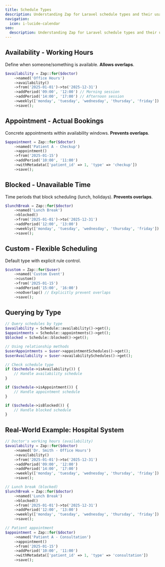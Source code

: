 ```yaml
---
title: Schedule Types
description: Understanding Zap for Laravel schedule types and their usage.
navigation:
  icon: i-lucide-calendar
seo:
  description: Understanding Zap for Laravel schedule types and their usage.
---
```


## Availability - Working Hours

Define when someone/something is available. **Allows overlaps**.

```php
$availability = Zap::for($doctor)
    ->named('Office Hours')
    ->availability()
    ->from('2025-01-01')->to('2025-12-31')
    ->addPeriod('09:00', '12:00') // Morning session
    ->addPeriod('14:00', '17:00') // Afternoon session
    ->weekly(['monday', 'tuesday', 'wednesday', 'thursday', 'friday'])
    ->save();
```

## Appointment - Actual Bookings

Concrete appointments within availability windows. **Prevents overlaps**.

```php
$appointment = Zap::for($doctor)
    ->named('Patient A - Checkup')
    ->appointment()
    ->from('2025-01-15')
    ->addPeriod('10:00', '11:00')
    ->withMetadata(['patient_id' => 1, 'type' => 'checkup'])
    ->save();
```

## Blocked - Unavailable Time

Time periods that block scheduling (lunch, holidays). **Prevents overlaps**.

```php
$lunchBreak = Zap::for($doctor)
    ->named('Lunch Break')
    ->blocked()
    ->from('2025-01-01')->to('2025-12-31')
    ->addPeriod('12:00', '13:00')
    ->weekly(['monday', 'tuesday', 'wednesday', 'thursday', 'friday'])
    ->save();
```

## Custom - Flexible Scheduling

Default type with explicit rule control.

```php
$custom = Zap::for($user)
    ->named('Custom Event')
    ->custom()
    ->from('2025-01-15')
    ->addPeriod('15:00', '16:00')
    ->noOverlap() // Explicitly prevent overlaps
    ->save();
```

## Querying by Type

```php
// Query schedules by type
$availability = Schedule::availability()->get();
$appointments = Schedule::appointments()->get();
$blocked = Schedule::blocked()->get();

// Using relationship methods
$userAppointments = $user->appointmentSchedules()->get();
$userAvailability = $user->availabilitySchedules()->get();

// Check schedule type
if ($schedule->isAvailability()) {
    // Handle availability schedule
}

if ($schedule->isAppointment()) {
    // Handle appointment schedule
}

if ($schedule->isBlocked()) {
    // Handle blocked schedule
}
```

## Real-World Example: Hospital System

```php
// Doctor's working hours (availability)
$availability = Zap::for($doctor)
    ->named('Dr. Smith - Office Hours')
    ->availability()
    ->from('2025-01-01')->to('2025-12-31')
    ->addPeriod('09:00', '12:00')
    ->addPeriod('14:00', '17:00')
    ->weekly(['monday', 'tuesday', 'wednesday', 'thursday', 'friday'])
    ->save();

// Lunch break (blocked)
$lunchBreak = Zap::for($doctor)
    ->named('Lunch Break')
    ->blocked()
    ->from('2025-01-01')->to('2025-12-31')
    ->addPeriod('12:00', '13:00')
    ->weekly(['monday', 'tuesday', 'wednesday', 'thursday', 'friday'])
    ->save();

// Patient appointment
$appointment = Zap::for($doctor)
    ->named('Patient A - Consultation')
    ->appointment()
    ->from('2025-01-15')
    ->addPeriod('10:00', '11:00')
    ->withMetadata(['patient_id' => 1, 'type' => 'consultation'])
    ->save();
```
